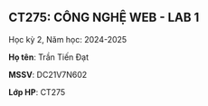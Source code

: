 ## CT275: CÔNG NGHỆ WEB - LAB 1

Học kỳ 2, Năm học: 2024-2025

**Họ tên**: Trần Tiến Đạt

**MSSV**: DC21V7N602

**Lớp HP**: CT275

